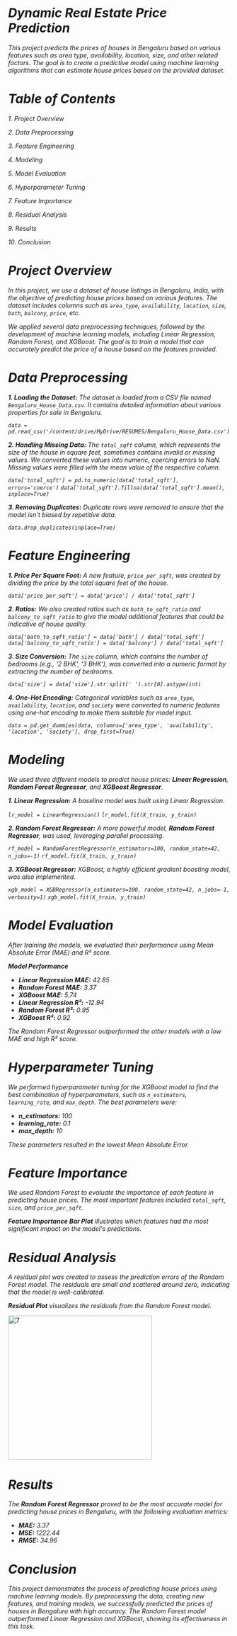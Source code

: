 # **_Dynamic Real Estate Price Prediction_**

_This project predicts the prices of houses in Bengaluru based on various features such as area type, availability, location, size, and other related factors. The goal is to create a predictive model using machine learning algorithms that can estimate house prices based on the provided dataset._

# _Table of Contents_

_1._ _Project Overview_

_2. Data Preprocessing_

_3. Feature Engineering_

_4. Modeling_

_5. Model Evaluation_

_6. Hyperparameter Tuning_

_7. Feature Importance_

_8. Residual Analysis_

_9. Results_

_10. Conclusion_

# _Project Overview_
_In this project, we use a dataset of house listings in Bengaluru, India, with the objective of predicting house prices based on various features. The dataset includes columns such as_ _`area_type`, `availability`, `location`, `size`, `bath`, `balcony`, `price`, etc._

_We applied several data preprocessing techniques, followed by the development of machine learning models, including Linear Regression, Random Forest, and XGBoost. The goal is to train a model that can accurately predict the price of a house based on the features provided._
# _Data Preprocessing_
_**1. Loading the Dataset:**_
_The dataset is loaded from a CSV file named `Bengaluru_House_Data.csv`. It contains detailed information about various properties for sale in Bengaluru._

_`data = pd.read_csv('/content/drive/MyDrive/RESUMES/Bengaluru_House_Data.csv')`_

_**2. Handling Missing Data:**_
_The `total_sqft` column, which represents the size of the house in square feet, sometimes contains invalid or missing values. We converted these values into numeric, coercing errors to NaN. Missing values were filled with the mean value of the respective column._

_`data['total_sqft'] = pd.to_numeric(data['total_sqft'], errors='coerce')`_
_`data['total_sqft'].fillna(data['total_sqft'].mean(), inplace=True)`_

_**3. Removing Duplicates:**_
_Duplicate rows were removed to ensure that the model isn't biased by repetitive data._

_`data.drop_duplicates(inplace=True)`_
# _Feature Engineering_
_**1. Price Per Square Foot:**_
_A new feature, `price_per_sqft`, was created by dividing the price by the total square feet of the house._

_`data['price_per_sqft'] = data['price'] / data['total_sqft']`_

_**2. Ratios:**_
_We also created ratios such as `bath_to_sqft_ratio` and `balcony_to_sqft_ratio` to give the model additional features that could be indicative of house quality._

_`data['bath_to_sqft_ratio'] = data['bath'] / data['total_sqft']`_
_`data['balcony_to_sqft_ratio'] = data['balcony'] / data['total_sqft']`_

_**3. Size Conversion:**_
_The `size` column, which contains the number of bedrooms (e.g., '2 BHK', '3 BHK'), was converted into a numeric format by extracting the number of bedrooms._

_`data['size'] = data['size'].str.split(' ').str[0].astype(int)`_

_**4. One-Hot Encoding:**_
_Categorical variables such as `area_type`, `availability`, `location`, and `society` were converted to numeric features using one-hot encoding to make them suitable for model input._

_`data = pd.get_dummies(data, columns=['area_type', 'availability', 'location', 'society'], drop_first=True)`_
# _Modeling_
_We used three different models to predict house prices: **Linear Regression**, **Random Forest Regressor**, and **XGBoost Regressor**._

_**1. Linear Regression:**_
_A baseline model was built using Linear Regression._

_`lr_model = LinearRegression()`_
_`lr_model.fit(X_train, y_train)`_

_**2. Random Forest Regressor:**_
_A more powerful model, **Random Forest Regressor**, was used, leveraging parallel processing._

_`rf_model = RandomForestRegressor(n_estimators=100, random_state=42, n_jobs=-1)`_
_`rf_model.fit(X_train, y_train)`_

_**3. XGBoost Regressor:**_
_XGBoost, a highly efficient gradient boosting model, was also implemented._

_`xgb_model = XGBRegressor(n_estimators=100, random_state=42, n_jobs=-1, verbosity=1)`_
_`xgb_model.fit(X_train, y_train)`_
# _Model Evaluation_
_After training the models, we evaluated their performance using Mean Absolute Error (MAE) and R² score._

_**Model Performance**_

- _**Linear Regression MAE:** 42.85_
- _**Random Forest MAE:** 3.37_
- _**XGBoost MAE:** 5.74_
- _**Linear Regression R²:** -12.94_
- _**Random Forest R²:** 0.95_
- _**XGBoost R²:** 0.92_

_The Random Forest Regressor outperformed the other models with a low MAE and high R² score._
# _Hyperparameter Tuning_
_We performed hyperparameter tuning for the XGBoost model to find the best combination of hyperparameters, such as `n_estimators`, `learning_rate`, and `max_depth`. The best parameters were:_

- _**n_estimators:** 100_
- _**learning_rate:** 0.1_
- _**max_depth:** 10_

_These parameters resulted in the lowest Mean Absolute Error._
# _Feature Importance_
_We used Random Forest to evaluate the importance of each feature in predicting house prices. The most important features included `total_sqft`, `size`, and `price_per_sqft`._

_**Feature Importance Bar Plot** illustrates which features had the most significant impact on the model's predictions._
# _Residual Analysis_
_A residual plot was created to assess the prediction errors of the Random Forest model. The residuals are small and scattered around zero, indicating that the model is well-calibrated._

_**Residual Plot** visualizes the residuals from the Random Forest model._

<img width="325" alt="7" src="https://github.com/user-attachments/assets/f68a376d-d733-41bb-94d6-328b49481f35" />

# _Results_
_The **Random Forest Regressor** proved to be the most accurate model for predicting house prices in Bengaluru, with the following evaluation metrics:_

- _**MAE:** 3.37_
- _**MSE:** 1222.44_
- _**RMSE:** 34.96_
# _Conclusion_
_This project demonstrates the process of predicting house prices using machine learning models. By preprocessing the data, creating new features, and training models, we successfully predicted the prices of houses in Bengaluru with high accuracy. The Random Forest model outperformed Linear Regression and XGBoost, showing its effectiveness in this task._
